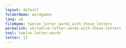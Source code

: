 ```yaml
---
layout: default
folderName: wordgames
lang: uk
fileName: twelve_letter_words_with_these_letters
permalink: uk/twelve-letter-words-with-these-letters
tool: twelve-letter-words
letter: 12
---
```

